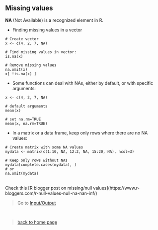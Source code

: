 <h2>Missing values</h2>

**NA** (Not Available) is a recognized element in R.

* Finding missing values in a vector

```{r}
# Create vector
x <- c(4, 2, 7, NA)

# Find missing values in vector:
is.na(x)

# Remove missing values
na.omit(x)
x[ !is.na(x) ]
```

* Some functions can deal with NAs, either by default, or with specific arguments:

```{r}
x <- c(4, 2, 7, NA)

# default arguments
mean(x)

# set na.rm=TRUE
mean(x, na.rm=TRUE)
```

* In a matrix or a data frame, keep only rows where there are no NA values:

```{r}
# Create matrix with some NA values
mydata <- matrix(c(1:10, NA, 12:2, NA, 15:20, NA), ncol=3)

# Keep only rows without NAs
mydata[complete.cases(mydata), ]
# or
na.omit(mydata)
```

<br>
Check this [R blogger post on missing/null values](https://www.r-bloggers.com/r-null-values-null-na-nan-inf/)

> Go to [Input/Output](https://sbcrg.github.io/CRG_RIntroduction/inout)
<br>

> [back to home page](https://sbcrg.github.io/CRG_RIntroduction)


